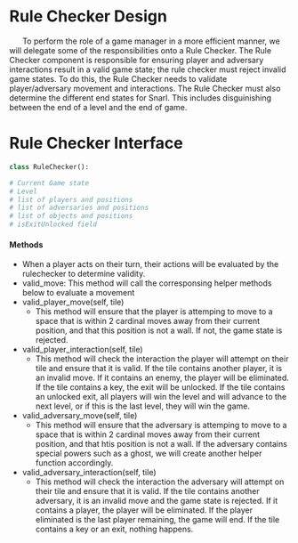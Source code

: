 # Rule Checker Design 






&nbsp;&nbsp;&nbsp;&nbsp;&nbsp;&nbsp;To perform the role of a game manager in a more efficient manner, we will delegate some of the responsibilities onto a Rule Checker.  The Rule Checker component is responsible for ensuring player and adversary interactions result in a valid game state; the rule checker must reject invalid game states.  To do this, the Rule Checker needs to validate player/adversary movement and interactions.  The Rule Checker must also determine the different end states for Snarl.  This includes disguinishing between the end of a level and the end of game.

# Rule Checker Interface 

```python
class RuleChecker():

# Current Game state
# Level
# list of players and positions
# list of adversaries and positions
# list of objects and positions
# isExitUnlocked field

```
#### Methods

* When a player acts on their turn, their actions will be evaluated by the rulechecker to determine validity.
* valid_move: This method will call the corresponsing helper methods below to evaluate a movement
* valid_player_move(self, tile)
  * This method will ensure that the player is attemping to move to a space that is within 2 cardinal moves away from their current position, and that this position is not a wall.  If not, the game state is rejected.
* valid_player_interaction(self, tile)
  * This method will check the interaction the player will attempt on their tile and ensure that it is valid.  If the tile contains another player, it is an invalid move.  If it contains an enemy, the player will be eliminated.  If the tile contains a key, the exit will be unlocked.  If the tile contains an unlocked exit, all players will win the level and will advance to the next level, or if this is the last level, they will win the game.
* valid_adversary_move(self, tile)
  * This method will ensure that the adversary is attemping to move to a space that is within 2 cardinal moves away from their current position, and that htis position is not a wall.  If the adversary contains special powers such as a ghost, we will create another helper function accordingly.
* valid_adversary_interaction(self, tile)
  * This method will check the interaction the adversary will attempt on their tile and ensure that it is valid.  If the tile contains another adversary, it is an invalid move and the game state is rejected.  If it contains a player, the player will be eliminated.  If the player eliminated is the last player remaining, the game will end.  If the tile contains a key or an exit, nothing happens.
